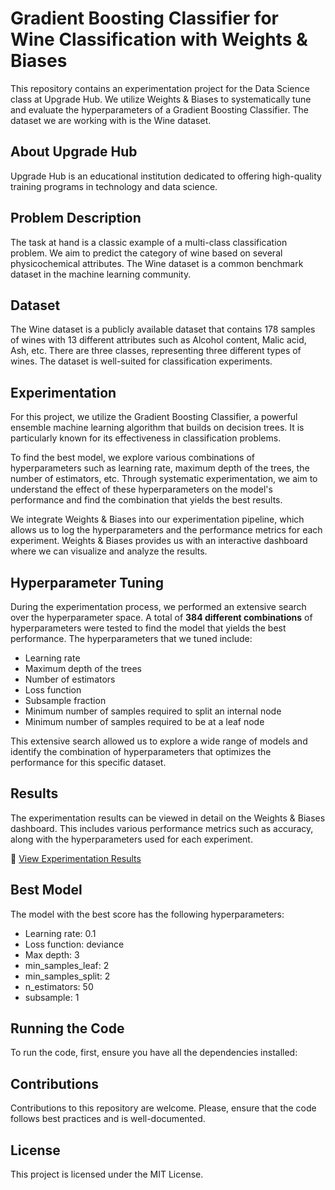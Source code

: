 # Gradient Boosting Classifier for Wine Classification with Weights & Biases

This repository contains an experimentation project for the Data Science class at Upgrade Hub. We utilize Weights & Biases to systematically tune and evaluate the hyperparameters of a Gradient Boosting Classifier. The dataset we are working with is the Wine dataset.

## About Upgrade Hub

Upgrade Hub is an educational institution dedicated to offering high-quality training programs in technology and data science.

## Problem Description

The task at hand is a classic example of a multi-class classification problem. We aim to predict the category of wine based on several physicochemical attributes. The Wine dataset is a common benchmark dataset in the machine learning community.

## Dataset

The Wine dataset is a publicly available dataset that contains 178 samples of wines with 13 different attributes such as Alcohol content, Malic acid, Ash, etc. There are three classes, representing three different types of wines. The dataset is well-suited for classification experiments.

## Experimentation

For this project, we utilize the Gradient Boosting Classifier, a powerful ensemble machine learning algorithm that builds on decision trees. It is particularly known for its effectiveness in classification problems.

To find the best model, we explore various combinations of hyperparameters such as learning rate, maximum depth of the trees, the number of estimators, etc. Through systematic experimentation, we aim to understand the effect of these hyperparameters on the model's performance and find the combination that yields the best results.

We integrate Weights & Biases into our experimentation pipeline, which allows us to log the hyperparameters and the performance metrics for each experiment. Weights & Biases provides us with an interactive dashboard where we can visualize and analyze the results.

## Hyperparameter Tuning

During the experimentation process, we performed an extensive search over the hyperparameter space. A total of **384 different combinations** of hyperparameters were tested to find the model that yields the best performance. The hyperparameters that we tuned include:

- Learning rate
- Maximum depth of the trees
- Number of estimators
- Loss function
- Subsample fraction
- Minimum number of samples required to split an internal node
- Minimum number of samples required to be at a leaf node

This extensive search allowed us to explore a wide range of models and identify the combination of hyperparameters that optimizes the performance for this specific dataset.


## Results

The experimentation results can be viewed in detail on the Weights & Biases dashboard. This includes various performance metrics such as accuracy, along with the hyperparameters used for each experiment.

🔗 [View Experimentation Results](https://api.wandb.ai/links/demstalfer/qnqgjsqc)

## Best Model

The model with the best score has the following hyperparameters:
- Learning rate: 0.1
- Loss function: deviance
- Max depth: 3
- min_samples_leaf: 2
- min_samples_split: 2
- n_estimators: 50
- subsample: 1

## Running the Code

To run the code, first, ensure you have all the dependencies installed:


## Contributions

Contributions to this repository are welcome. Please, ensure that the code follows best practices and is well-documented.

## License

This project is licensed under the MIT License.


